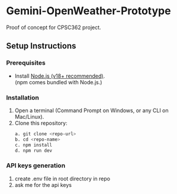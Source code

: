 # Gemini-OpenWeather-Prototype
Proof of concept for CPSC362 project.

## Setup Instructions

### Prerequisites
- Install [Node.js (v18+ recommended)](https://nodejs.org/en/download).  
  (npm comes bundled with Node.js.)

### Installation
1. Open a terminal (Command Prompt on Windows, or any CLI on Mac/Linux).
2. Clone this repository:
   ```bash
   a. git clone <repo-url>
   b. cd <repo-name>
   c. npm install
   d. npm run dev
### API keys generation
1. create .env file in root directory in repo
2. ask me for the api keys
